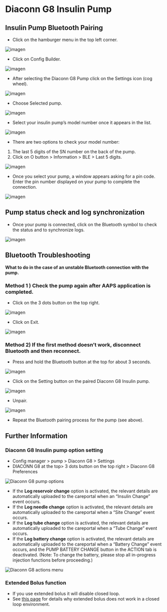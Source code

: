 # Diaconn G8 Insulin Pump

## Insulin Pump Bluetooth Pairing

- Click on the hamburger menu in the top left corner.

![imagen](../images/DiaconnG8/DiaconnG8_01.jpg)

- Click on Config Builder.

![imagen](../images/DiaconnG8/DiaconnG8_02.jpg)

- After selecting the Diaconn G8 Pump click on the Settings icon (cog wheel).

![imagen](../images/DiaconnG8/DiaconnG8_03.jpg)

- Choose Selected pump.

![imagen](../images/DiaconnG8/DiaconnG8_04.jpg)

- Select your insulin pump’s model number once it appears in the list.

![imagen](../images/DiaconnG8/DiaconnG8_05.jpg)

- There are two options to check your model number:

1. The last 5 digits of the SN number on the back of the pump.
2. Click on O button > Information > BLE > Last 5 digits.

![imagen](../images/DiaconnG8/DiaconnG8_06.jpg)

- Once you select your pump, a window appears asking for a pin code. Enter the pin number displayed on your pump to complete the connection.

 ![imagen](../images/DiaconnG8/DiaconnG8_07.jpg)

## Pump status check and log synchronization

- Once your pump is connected, click on the Bluetooth symbol to check the status and to synchronize logs.

![imagen](../images/DiaconnG8/DiaconnG8_08.jpg)

## Bluetooth Troubleshooting

**What to do in the case of an unstable Bluetooth connection with the pump.**

### Method 1 ) Check the pump again after AAPS application is completed.

- Click on the 3 dots button on the top right.

![imagen](../images/DiaconnG8/DiaconnG8_09.jpg)

- Click on Exit.

![imagen](../images/DiaconnG8/DiaconnG8_10.jpg)

### Method 2) If the first method doesn’t work, disconnect Bluetooth and then reconnect.

- Press and hold the Bluetooth button at the top for about 3 seconds.

![imagen](../images/DiaconnG8/DiaconnG8_11.jpg)

- Click on the Setting button on the paired Diaconn G8 Insulin pump.

![imagen](../images/DiaconnG8/DiaconnG8_12.jpg)

- Unpair.

![imagen](../images/DiaconnG8/DiaconnG8_13.jpg)

- Repeat the Bluetooth pairing process for the pump (see above).

## Further Information

### Diaconn G8 Insulin pump option setting

- Config manager > pump > Diaconn G8 > Settings
- DIACONN G8 at the top> 3 dots button on the top right > Diaconn G8 Preferences

![Diaconn G8 pump options](../images/DiaconnG8/DiaconnG8_14.jpg)

- If the **Log reservoir change** option is activated, the relevant details are automatically uploaded to the careportal when an “Insulin Change” event occurs.
- If the **Log needle change** option is activated, the relevant details are automatically uploaded to the careportal when a “Site Change” event occurs.
- If the **Log tube change** option is activated, the relevant details are automatically uploaded to the careportal when a “Tube Change” event occurs.
- If the **Log battery change** option is activated, the relevant details are automatically uploaded to the careportal when a “Battery Change” event occurs, and the PUMP BATTERY CHANGE button in the ACTION tab is deactivated. (Note: To change the battery, please stop all in-progress injection functions before proceeding.)

![Diaconn G8 actions menu](../images/DiaconnG8/DiaconnG8_15.jpg)

### Extended Bolus function

- If you use extended bolus it will disable closed loop.
- See [this page](../DailyLifeWithAaps/ExtendedCarbs.md#why-extended-boluses-wont-work-in-a-closed-loop-environment) for details why extended bolus does not work in a closed loop environment.
